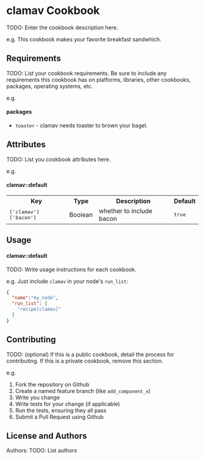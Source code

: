 clamav Cookbook
===============
TODO: Enter the cookbook description here.

e.g.
This cookbook makes your favorite breakfast sandwhich.

Requirements
------------
TODO: List your cookbook requirements. Be sure to include any requirements this cookbook has on platforms, libraries, other cookbooks, packages, operating systems, etc.

e.g.
#### packages
- `toaster` - clamav needs toaster to brown your bagel.

Attributes
----------
TODO: List you cookbook attributes here.

e.g.
#### clamav::default
<table>
  <tr>
    <th>Key</th>
    <th>Type</th>
    <th>Description</th>
    <th>Default</th>
  </tr>
  <tr>
    <td><tt>['clamav']['bacon']</tt></td>
    <td>Boolean</td>
    <td>whether to include bacon</td>
    <td><tt>true</tt></td>
  </tr>
</table>

Usage
-----
#### clamav::default
TODO: Write usage instructions for each cookbook.

e.g.
Just include `clamav` in your node's `run_list`:

```json
{
  "name":"my_node",
  "run_list": [
    "recipe[clamav]"
  ]
}
```

Contributing
------------
TODO: (optional) If this is a public cookbook, detail the process for contributing. If this is a private cookbook, remove this section.

e.g.
1. Fork the repository on Github
2. Create a named feature branch (like `add_component_x`)
3. Write you change
4. Write tests for your change (if applicable)
5. Run the tests, ensuring they all pass
6. Submit a Pull Request using Github

License and Authors
-------------------
Authors: TODO: List authors
